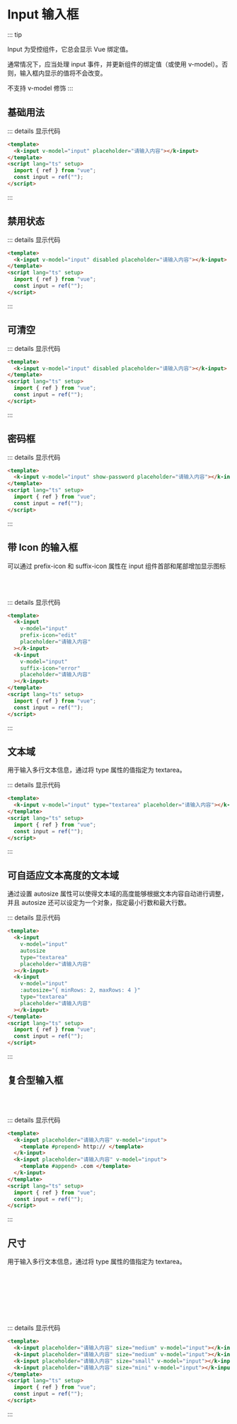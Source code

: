 # Input 输入框

::: tip

Input 为受控组件，它总会显示 Vue 绑定值。

通常情况下，应当处理 input 事件，并更新组件的绑定值（或使用 v-model）。否则，输入框内显示的值将不会改变。

不支持 v-model 修饰
:::

## 基础用法

<ClientOnly>
<div class="example">
    <div>
        <k-input v-model="input" placeholder="请输入内容"></k-input>
    </div>
</div>
</ClientOnly>

::: details 显示代码

```html
<template>
  <k-input v-model="input" placeholder="请输入内容"></k-input>
</template>
<script lang="ts" setup>
  import { ref } from "vue";
  const input = ref("");
</script>
```

:::

## 禁用状态

<ClientOnly>
<div class="example">
    <div>
        <k-input v-model="input" disabled placeholder="请输入内容"></k-input>
    </div>
</div>
</ClientOnly>

::: details 显示代码

```html
<template>
  <k-input v-model="input" disabled placeholder="请输入内容"></k-input>
</template>
<script lang="ts" setup>
  import { ref } from "vue";
  const input = ref("");
</script>
```

:::

## 可清空

<ClientOnly>
<div class="example">
<demoVue1 />
</div>
</ClientOnly>

::: details 显示代码

```html
<template>
  <k-input v-model="input" disabled placeholder="请输入内容"></k-input>
</template>
<script lang="ts" setup>
  import { ref } from "vue";
  const input = ref("");
</script>
```

:::

## 密码框

<ClientOnly>
<div class="example">
<demoVue2 />
</div>
</ClientOnly>

::: details 显示代码

```html
<template>
  <k-input v-model="input" show-password placeholder="请输入内容"></k-input>
</template>
<script lang="ts" setup>
  import { ref } from "vue";
  const input = ref("");
</script>
```

:::

## 带 Icon 的输入框

可以通过 prefix-icon 和 suffix-icon 属性在 input 组件首部和尾部增加显示图标

<ClientOnly>
<div class="example">
<k-input v-model="input" style="width:202px" prefix-icon="edit" placeholder="请输入内容"></k-input>
<br />
<br />
<k-input v-model="input" style="width:202px" suffix-icon="error" placeholder="请输入内容"></k-input>
</div>
</ClientOnly>

::: details 显示代码

```html
<template>
  <k-input
    v-model="input"
    prefix-icon="edit"
    placeholder="请输入内容"
  ></k-input>
  <k-input
    v-model="input"
    suffix-icon="error"
    placeholder="请输入内容"
  ></k-input>
</template>
<script lang="ts" setup>
  import { ref } from "vue";
  const input = ref("");
</script>
```

:::

## 文本域

用于输入多行文本信息，通过将 type 属性的值指定为 textarea。
<ClientOnly>

<div class="example">
<demoVue3 />
</div>
</ClientOnly>

::: details 显示代码

```html
<template>
  <k-input v-model="input" type="textarea" placeholder="请输入内容"></k-input>
</template>
<script lang="ts" setup>
  import { ref } from "vue";
  const input = ref("");
</script>
```

:::

## 可自适应文本高度的文本域

通过设置 autosize 属性可以使得文本域的高度能够根据文本内容自动进行调整，并且 autosize 还可以设定为一个对象，指定最小行数和最大行数。

<ClientOnly>
<div class="example">
<demoVue4 />
</div>
</ClientOnly>

::: details 显示代码

```html
<template>
  <k-input
    v-model="input"
    autosize
    type="textarea"
    placeholder="请输入内容"
  ></k-input>
  <k-input
    v-model="input"
    :autosize="{ minRows: 2, maxRows: 4 }"
    type="textarea"
    placeholder="请输入内容"
  ></k-input>
</template>
<script lang="ts" setup>
  import { ref } from "vue";
  const input = ref("");
</script>
```

:::

## 复合型输入框

<ClientOnly>
<div class="example">
  <k-input placeholder="请输入内容" v-model="input">
   <template v-slot:prepend>
            http://
    </template>
  </k-input>
  <br />
  <br />
  <k-input placeholder="请输入内容" v-model="input">
   <template #append>
           .com
    </template>
  </k-input>
</div>
</ClientOnly>

::: details 显示代码

```html
<template>
  <k-input placeholder="请输入内容" v-model="input">
    <template #prepend> http:// </template>
  </k-input>
  <k-input placeholder="请输入内容" v-model="input">
    <template #append> .com </template>
  </k-input>
</template>
<script lang="ts" setup>
  import { ref } from "vue";
  const input = ref("");
</script>
```

:::

## 尺寸

用于输入多行文本信息，通过将 type 属性的值指定为 textarea。

<ClientOnly>
<div class="example">
<k-input placeholder="请输入内容" size="medium" v-model="input"></k-input>
<br />
<br />
<k-input placeholder="请输入内容" size="medium" v-model="input"></k-input>
<br />
<br />
<k-input placeholder="请输入内容" size="small" v-model="input"></k-input>
<br />
<br />
<k-input placeholder="请输入内容" size="mini" v-model="input"></k-input>
</div>
</ClientOnly>

::: details 显示代码

```html
<template>
  <k-input placeholder="请输入内容" size="medium" v-model="input"></k-input>
  <k-input placeholder="请输入内容" size="medium" v-model="input"></k-input>
  <k-input placeholder="请输入内容" size="small" v-model="input"></k-input>
  <k-input placeholder="请输入内容" size="mini" v-model="input"></k-input>
</template>
<script lang="ts" setup>
  import { ref } from "vue";
  const input = ref("");
</script>
```

:::

<script setup lang="ts">
  import demoVue1 from './demo/inputdemo1.vue'
  import demoVue2 from './demo/inputdemo2.vue'
  import demoVue3 from './demo/inputdemo3.vue'
  import demoVue4 from './demo/inputdemo4.vue'
</script>
